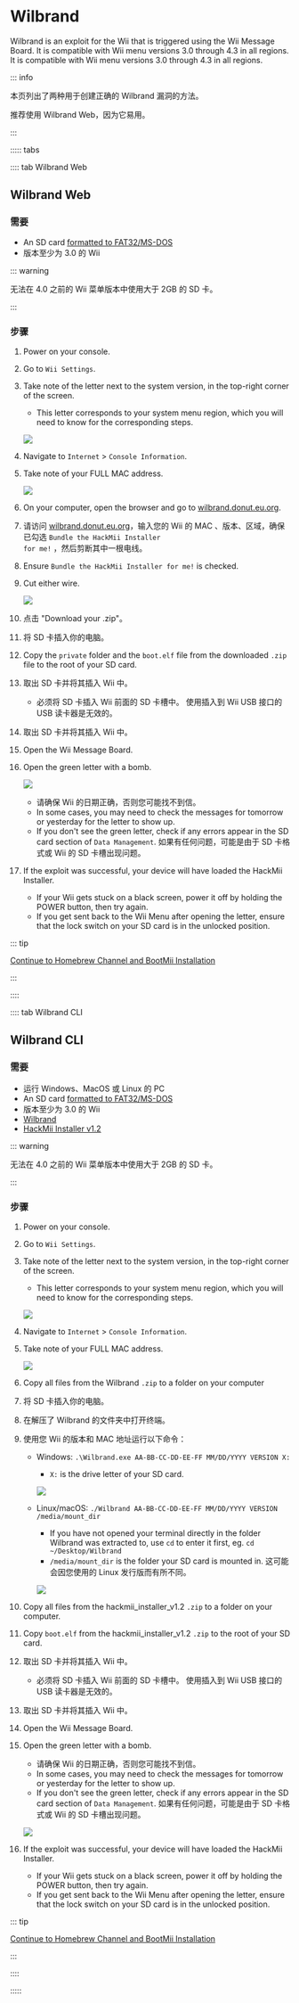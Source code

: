 # Wilbrand

Wilbrand is an exploit for the Wii that is triggered using the Wii Message Board. It is compatible with Wii menu versions 3.0 through 4.3 in all regions. It is compatible with Wii menu versions 3.0 through 4.3 in all regions.

::: info

本页列出了两种用于创建正确的 Wilbrand 漏洞的方法。

推荐使用 Wilbrand Web，因为它易用。

:::

::::: tabs

:::: tab Wilbrand Web

## Wilbrand Web

### 需要

- An SD card [formatted to FAT32/MS-DOS](https://wiki.hacks.guide/wiki/Formatting_an_SD_card)
- 版本至少为 3.0 的 Wii

::: warning

无法在 4.0 之前的 Wii 菜单版本中使用大于 2GB 的 SD 卡。

:::

### 步骤

1. Power on your console.

2. Go to `Wii Settings`.

3. Take note of the letter next to the system version, in the top-right corner of the screen.

    - This letter corresponds to your system menu region, which you will need to know for the corresponding steps.

    ![](/images/wii/SystemMenuVersion.png)

4. Navigate to `Internet` > `Console Information`.

5. Take note of your FULL MAC address.

    ![](/images/wii/MacAddress.png)

6. On your computer, open the browser and go to [wilbrand.donut.eu.org](https://wilbrand.donut.eu.org/).

7. 请访问 <a href="https://wilbrand.donut.eu.org/">wilbrand.donut.eu.org</a>，输入您的 Wii 的 MAC 、版本、区域，确保已勾选 <code>Bundle the HackMii Installer for me!</code> ，然后剪断其中一根电线。

8. Ensure `Bundle the HackMii Installer for me!` is checked.

9. Cut either wire.

    ![](/images/exploits/wilbrand/web.png)

10. 点击 "Download your .zip"。

11. 将 SD 卡插入你的电脑。

12. Copy the `private` folder and the `boot.elf` file from the downloaded `.zip` file to the root of your SD card.

13. 取出 SD 卡并将其插入 Wii 中。
    - 必须将 SD 卡插入 Wii 前面的 SD 卡槽中。 使用插入到 Wii USB 接口的 USB 读卡器是无效的。

14. 取出 SD 卡并将其插入 Wii 中。

15. Open the Wii Message Board.

16. Open the green letter with a bomb.

    ![](/images/exploits/wilbrand/msgboard.png)

    - 请确保 Wii 的日期正确，否则您可能找不到信。
    - In some cases, you may need to check the messages for tomorrow or yesterday for the letter to show up.
    - If you don't see the green letter, check if any errors appear in the SD card section of `Data Management`. 如果有任何问题，可能是由于 SD 卡格式或 Wii 的 SD 卡槽出现问题。

17. If the exploit was successful, your device will have loaded the HackMii Installer.
    - If your Wii gets stuck on a black screen, power it off by holding the POWER button, then try again.
    - If you get sent back to the Wii Menu after opening the letter, ensure that the lock switch on your SD card is in the unlocked position.

::: tip

[Continue to Homebrew Channel and BootMii Installation](hbc)

:::

::::

:::: tab Wilbrand CLI

## Wilbrand CLI

### 需要

- 运行 Windows、MacOS 或 Linux 的 PC
- An SD card [formatted to FAT32/MS-DOS](https://wiki.hacks.guide/wiki/Formatting_an_SD_card)
- 版本至少为 3.0 的 Wii
- [Wilbrand](https://static.wiidatabase.de/Wilbrand.zip)
- [HackMii Installer v1.2](https://bootmii.org/download/)

::: warning

无法在 4.0 之前的 Wii 菜单版本中使用大于 2GB 的 SD 卡。

:::

### 步骤

1. Power on your console.

2. Go to `Wii Settings`.

3. Take note of the letter next to the system version, in the top-right corner of the screen.

    - This letter corresponds to your system menu region, which you will need to know for the corresponding steps.

    ![](/images/wii/SystemMenuVersion.png)

4. Navigate to `Internet` > `Console Information`.

5. Take note of your FULL MAC address.

    ![](/images/wii/MacAddress.png)

6. Copy all files from the Wilbrand `.zip` to a folder on your computer

7. 将 SD 卡插入你的电脑。

8. 在解压了 Wilbrand 的文件夹中打开终端。

9. 使用您 Wii 的版本和 MAC 地址运行以下命令：

    - Windows: `.\Wilbrand.exe AA-BB-CC-DD-EE-FF MM/DD/YYYY VERSION X:`

        - `X:` is the drive letter of your SD card.

        ![](/images/exploits/wilbrand/windows.png)

    - Linux/macOS: `./Wilbrand AA-BB-CC-DD-EE-FF MM/DD/YYYY VERSION /media/mount_dir`

        - If you have not opened your terminal directly in the folder Wilbrand was extracted to, use `cd` to enter it first, eg. `cd ~/Desktop/Wilbrand`
        - `/media/mount_dir` is the folder your SD card is mounted in. 这可能会因您使用的 Linux 发行版而有所不同。

        ![](/images/exploits/wilbrand/linux.png)

10. Copy all files from the hackmii_installer_v1.2 `.zip` to a folder on your computer.

11. Copy `boot.elf` from the hackmii_installer_v1.2 `.zip` to the root of your SD card.

12. 取出 SD 卡并将其插入 Wii 中。
    - 必须将 SD 卡插入 Wii 前面的 SD 卡槽中。 使用插入到 Wii USB 接口的 USB 读卡器是无效的。

13. 取出 SD 卡并将其插入 Wii 中。

14. Open the Wii Message Board.

15. Open the green letter with a bomb.

    - 请确保 Wii 的日期正确，否则您可能找不到信。
    - In some cases, you may need to check the messages for tomorrow or yesterday for the letter to show up.
    - If you don't see the green letter, check if any errors appear in the SD card section of `Data Management`. 如果有任何问题，可能是由于 SD 卡格式或 Wii 的 SD 卡槽出现问题。

    ![](/images/exploits/wilbrand/msgboard.png)

16. If the exploit was successful, your device will have loaded the HackMii Installer.
    - If your Wii gets stuck on a black screen, power it off by holding the POWER button, then try again.
    - If you get sent back to the Wii Menu after opening the letter, ensure that the lock switch on your SD card is in the unlocked position.

::: tip

[Continue to Homebrew Channel and BootMii Installation](hbc)

:::

::::

:::::
